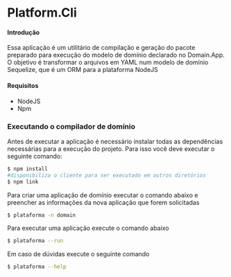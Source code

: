 # Platform.Cli

#### Introdução
Essa aplicação é um utilitário de compilação e geração do pacote preparado para execução do modelo de domínio declarado no Domain.App. O objetivo é transformar o arquivos em YAML num modelo de domínio Sequelize, que é um ORM para a plataforma NodeJS

#### Requisitos

* NodeJS
* Npm

### Executando o compilador de domínio

Antes de executar a aplicação é necessário instalar todas as dependências necessárias para a execução do projeto.
Para isso você deve executar o seguinte comando:
```sh
$ npm install
#disponibiliza o cliente para ser executado em outros diretórios
$ npm link
```

Para criar uma aplicação de domínio executar o comando abaixo e preencher as informações da nova aplicação que forem solicitadas
```sh
$ plataforma -n domain
```

Para executar uma aplicação execute o comando abaixo
```sh
$ plataforma --run
```

Em caso de dúvidas execute o seguinte comando
```sh
$ plataforma --help
```
